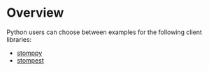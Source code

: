 Overview
========

Python users can choose between examples for the following client libraries:

* [stomppy](http://code.google.com/p/stomppy) 
* [stompest](https://github.com/nikipore/stompest)